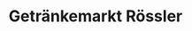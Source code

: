 ---
title: "Getränkemarkt Rössler"
url: /angermuende/getraenkemarkt-roessler-rudolf-breitscheid-strasse/
shop: Getränke
---